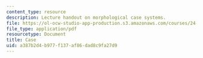 ```yaml
---
content_type: resource
description: Lecture handout on morphological case systems.
file: https://ol-ocw-studio-app-production.s3.amazonaws.com/courses/24-902-language-and-its-structure-ii-syntax-fall-2003/a387b2d4b977f137af86dad8c9fa27d9_morpho_handout.pdf
file_type: application/pdf
resourcetype: Document
title: Case
uid: a387b2d4-b977-f137-af86-dad8c9fa27d9
---
```

